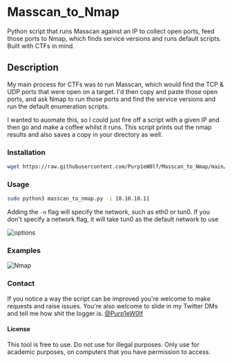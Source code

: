 # Masscan_to_Nmap
Python script that runs Masscan against an IP to collect open ports, feed those ports to Nmap, which finds service versions and runs default scripts. Built with CTFs in mind.

## Description

My main process for CTFs was to run Masscan, which would find the TCP & UDP ports that were open on a target. I'd then copy and paste those open ports, and ask Nmap to run those ports and find the service versions and run the default enumeration scripts.

I wanted to auomate this, so I could just fire off a script with a given IP and then go and make a coffee whilst it runs. This script prints out the nmap results and also saves a copy in your directory as well.

### Installation
```bash
wget https://raw.githubusercontent.com/Purp1eW0lf/Masscan_to_Nmap/main/masscan_to_nmap.py
```
### Usage
```bash
sudo python3 masscan_to_nmap.py -i 10.10.10.11
```
Adding the `-n` flag will specify the network, such as eth0 or tun0. If you don't specify a network flag, it will take tun0 as the default network to use

![options](https://github.com/Purp1eW0lf/Masscan_to_Nmap/blob/main/images/Options.png)

### Examples
![Nmap](https://github.com/Purp1eW0lf/Masscan_to_Nmap/blob/main/images/masscan_map.png)

### Contact
If you notice a way the script can be improved you're welcome to make requests and raise issues. 
You're also welcome to slide in my Twitter DMs and tell me how shit the logger is.
[@Purp1eW0lf](https://twitter.com/Purp1eW0lf)

#### License
This tool is free to use. Do not use for illegal purposes. Only use for academic purposes, on computers that you have permission to access. 
